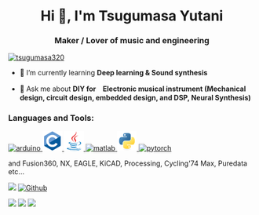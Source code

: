 <h1 align="center">Hi 👋, I'm Tsugumasa Yutani</h1>
<h3 align="center">Maker / Lover of music and engineering </h3>

<p align="left"> <a href="https://twitter.com/tsugumasa320" target="blank"><img src="https://img.shields.io/twitter/follow/tsugumasa320?logo=twitter&style=for-the-badge" alt="tsugumasa320" /></a> </p>

- 🌱 I’m currently learning **Deep learning & Sound synthesis**

- 💬 Ask me about **DIY for　Electronic musical instrument (Mechanical design, circuit design, embedded design, and DSP, Neural Synthesis)**

<!--
<h3 align="left">Connect with me:</h3>
<p align="left">
<a href="https://twitter.com/tsugumasa320" target="blank"><img align="center" src="https://raw.githubusercontent.com/rahuldkjain/github-profile-readme-generator/master/src/images/icons/Social/twitter.svg" alt="tsugumasa320" height="30" width="40" /></a>
</p>
-->

<h3 align="left">Languages and Tools:</h3>
<p align="left"> <a href="https://www.arduino.cc/" target="_blank" rel="noreferrer"> <img src="https://cdn.worldvectorlogo.com/logos/arduino-1.svg" alt="arduino" width="40" height="40"/> </a> <a href="https://www.cprogramming.com/" target="_blank" rel="noreferrer"> <img src="https://raw.githubusercontent.com/devicons/devicon/master/icons/c/c-original.svg" alt="c" width="40" height="40"/> </a> <a href="https://www.java.com" target="_blank" rel="noreferrer"> <img src="https://raw.githubusercontent.com/devicons/devicon/master/icons/java/java-original.svg" alt="java" width="40" height="40"/> </a> <a href="https://www.mathworks.com/" target="_blank" rel="noreferrer"> <img src="https://upload.wikimedia.org/wikipedia/commons/2/21/Matlab_Logo.png" alt="matlab" width="40" height="40"/> </a> <a href="https://www.python.org" target="_blank" rel="noreferrer"> <img src="https://raw.githubusercontent.com/devicons/devicon/master/icons/python/python-original.svg" alt="python" width="40" height="40"/> </a> <a href="https://pytorch.org/" target="_blank" rel="noreferrer"> <img src="https://www.vectorlogo.zone/logos/pytorch/pytorch-icon.svg" alt="pytorch" width="40" height="40"/> </a> </p>
and
Fusion360, NX, EAGLE, KiCAD, Processing, Cycling'74 Max, Puredata etc...

![](https://komarev.com/ghpvc/?username=tsugumasa320&color=blue)
[![Github](https://img.shields.io/github/followers/tsugumasa320?label=Follow&style=social)](https://github.com/tsugumasa320)

<!--
![Top Languages Card (Compact layout)](https://github-readme-stats.vercel.app/api/top-langs/?username=tsugumasa320&count_private=true&hide=jupyter%20notebook,html,CSS,Makefile&theme=dark&langs_count=11)

![as's github stats](https://github-readme-stats.vercel.app/api?username=tsugumasa320&count_private=true&show_icons=true&theme=dark#gh-dark-mode-only)
-->

![](http://github-profile-summary-cards.vercel.app/api/cards/profile-details?username=tsugumasa320&theme=github_dark)
![](http://github-profile-summary-cards.vercel.app/api/cards/most-commit-language?username=tsugumasa320&theme=github_dark)
![](http://github-profile-summary-cards.vercel.app/api/cards/productive-time?username=tsugumasa320&theme=github_dark&utcOffset=9)


<!--
<p align="left"> 
  <img alt="github stats" height="150px" src="https://github-readme-stats.vercel.app/api?username=tsugumasa320&theme=tokyonight&show_icons=ture" />
  <img alt="Top Langs" height="150px" src="https://github-readme-stats.vercel.app/api/top-langs/?username=tsugumasa320&layout=compact&show_icons=true&theme=tokyonight" />
</p>
-->
